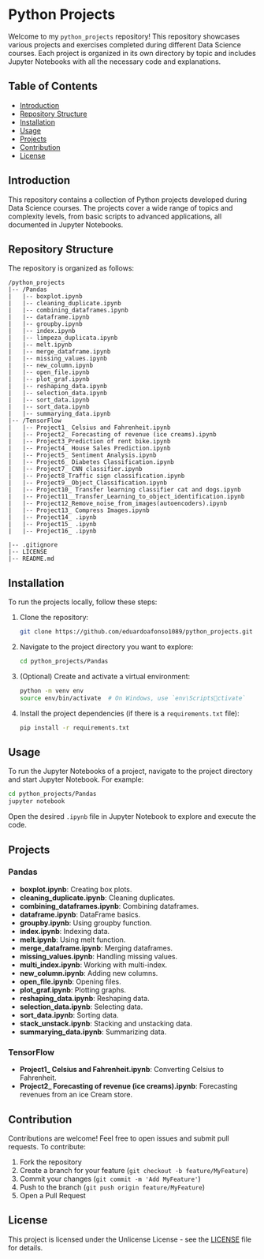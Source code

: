 
# Python Projects

Welcome to my `python_projects` repository! This repository showcases various projects and exercises completed during different Data Science courses. Each project is organized in its own directory by topic and includes Jupyter Notebooks with all the necessary code and explanations.

## Table of Contents

- [Introduction](#introduction)
- [Repository Structure](#repository-structure)
- [Installation](#installation)
- [Usage](#usage)
- [Projects](#projects)
- [Contribution](#contribution)
- [License](#license)

## Introduction

This repository contains a collection of Python projects developed during Data Science courses. The projects cover a wide range of topics and complexity levels, from basic scripts to advanced applications, all documented in Jupyter Notebooks.

## Repository Structure

The repository is organized as follows:

```
/python_projects
|-- /Pandas
|   |-- boxplot.ipynb
|   |-- cleaning_duplicate.ipynb
|   |-- combining_dataframes.ipynb
|   |-- dataframe.ipynb
|   |-- groupby.ipynb
|   |-- index.ipynb
|   |-- limpeza_duplicata.ipynb
|   |-- melt.ipynb
|   |-- merge_dataframe.ipynb
|   |-- missing_values.ipynb
|   |-- new_column.ipynb
|   |-- open_file.ipynb
|   |-- plot_graf.ipynb
|   |-- reshaping_data.ipynb
|   |-- selection_data.ipynb
|   |-- sort_data.ipynb
|   |-- sort_data.ipynb
|   |-- summarying_data.ipynb
|-- /TensorFlow
|   |-- Project1_ Celsius and Fahrenheit.ipynb
|   |-- Project2_ Forecasting of revenue (ice creams).ipynb
|   |-- Project3_Prediction of rent bike.ipynb
|   |-- Project4_ House Sales Prediction.ipynb
|   |-- Project5_ Sentiment Analysis.ipynb
|   |-- Project6_ Diabetes Classification.ipynb
|   |-- Project7_ CNN classifier.ipynb
|   |-- Project8_Traffic sign classification.ipynb
|   |-- Project9__Object_Classification.ipynb
|   |-- Project10_ Transfer learning classifier cat and dogs.ipynb
|   |-- Project11__Transfer_Learning_to_object_identification.ipynb
|   |-- Project12_Remove_noise_from_images(autoencoders).ipynb
|   |-- Project13_ Compress Images.ipynb
|   |-- Project14_ .ipynb
|   |-- Project15_ .ipynb
|   |-- Project16_ .ipynb

|-- .gitignore
|-- LICENSE
|-- README.md
```

## Installation

To run the projects locally, follow these steps:

1. Clone the repository:

   ```sh
   git clone https://github.com/eduardoafonso1089/python_projects.git
   ```

2. Navigate to the project directory you want to explore:

   ```sh
   cd python_projects/Pandas
   ```

3. (Optional) Create and activate a virtual environment:

   ```sh
   python -m venv env
   source env/bin/activate  # On Windows, use `env\Scriptsctivate`
   ```

4. Install the project dependencies (if there is a `requirements.txt` file):

   ```sh
   pip install -r requirements.txt
   ```

## Usage

To run the Jupyter Notebooks of a project, navigate to the project directory and start Jupyter Notebook. For example:

```sh
cd python_projects/Pandas
jupyter notebook
```

Open the desired `.ipynb` file in Jupyter Notebook to explore and execute the code.

## Projects

### Pandas
- **boxplot.ipynb**: Creating box plots.
- **cleaning_duplicate.ipynb**: Cleaning duplicates.
- **combining_dataframes.ipynb**: Combining dataframes.
- **dataframe.ipynb**: DataFrame basics.
- **groupby.ipynb**: Using groupby function.
- **index.ipynb**: Indexing data.
- **melt.ipynb**: Using melt function.
- **merge_dataframe.ipynb**: Merging dataframes.
- **missing_values.ipynb**: Handling missing values.
- **multi_index.ipynb**: Working with multi-index.
- **new_column.ipynb**: Adding new columns.
- **open_file.ipynb**: Opening files.
- **plot_graf.ipynb**: Plotting graphs.
- **reshaping_data.ipynb**: Reshaping data.
- **selection_data.ipynb**: Selecting data.
- **sort_data.ipynb**: Sorting data.
- **stack_unstack.ipynb**: Stacking and unstacking data.
- **summarying_data.ipynb**: Summarizing data.


### TensorFlow
- **Project1_ Celsius and Fahrenheit.ipynb**: Converting Celsius to Fahrenheit.
- **Project2_ Forecasting of revenue (ice creams).ipynb**: Forecasting revenues from an ice Cream store.

## Contribution

Contributions are welcome! Feel free to open issues and submit pull requests. To contribute:

1. Fork the repository
2. Create a branch for your feature (`git checkout -b feature/MyFeature`)
3. Commit your changes (`git commit -m 'Add MyFeature'`)
4. Push to the branch (`git push origin feature/MyFeature`)
5. Open a Pull Request

## License

This project is licensed under the Unlicense License - see the [LICENSE](LICENSE) file for details.
